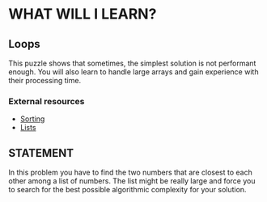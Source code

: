 # WHAT WILL I LEARN?
## Loops
This puzzle shows that sometimes, the simplest solution is not performant enough. You will also learn to handle large arrays and gain experience with their processing time.

### External resources 
+ [Sorting](https://en.wikipedia.org/wiki/Sorting_algorithm)
+ [Lists](https://en.wikipedia.org/wiki/List_%28abstract_data_type%29)

## STATEMENT
In this problem you have to find the two numbers that are closest to each other among a list of numbers. The list might be really large and force you to search for the best possible algorithmic complexity for your solution.

